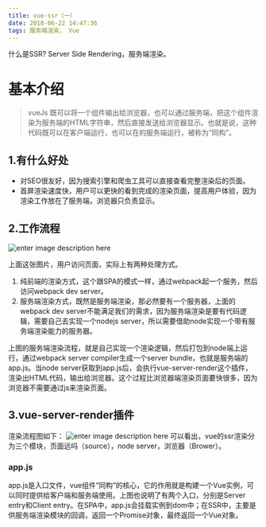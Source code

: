 ```yaml
---
title: vue-ssr（一）
date: 2018-06-22 14:47:36
tags: 服务端渲染， Vue
---
```


什么是SSR? Server Side Rendering，服务端渲染。

# 基本介绍

> vueJs 既可以将一个组件输出给浏览器，也可以通过服务端，把这个组件渲染为服务端的HTML字符串，然后直接发送给浏览器显示。也就是说，这种代码既可以在客户端运行，也可以在的服务端运行，被称为“同构”。

## 1.有什么好处
* 对SEO很友好，因为搜索引擎和爬虫工具可以直接查看完整渲染后的页面。
* 首屏渲染速度快，用户可以更快的看到完成的渲染页面，提高用户体验，因为渲染工作放在了服务端，浏览器只负责显示。

## 2.工作流程
![enter image description here](http://img.mukewang.com/5aeccf8c00011f9f17360984.png)

上面这张图片，用户访问页面，实际上有两种处理方式。
1. 纯前端的渲染方式，这个跟SPA的模式一样，通过webpack起一个服务，然后访问webpack dev server。
2. 服务端渲染方式，既然是服务端渲染，那必然要有一个服务器，上面的webpack dev server不能满足我们的需求，因为服务端渲染是要有代码逻辑，需要自己去实现一个nodejs server，所以需要借助node实现一个带有服务端渲染能力的服务器。

上图的服务端渲染流程，就是自己实现一个渲染逻辑，然后打包到node端上运行，通过webpack server compiler生成一个server bundle，也就是服务端的app.js。当node server获取到app.js后，会执行vue-server-render这个插件，渲染出HTML代码，输出给浏览器。这个过程比浏览器端渲染页面要快很多，因为浏览器不需要通过js来渲染页面。

## 3.vue-server-render插件
渲染流程图如下：
![enter image description here](https://files.jb51.net/file_images/article/201801/201818165144933.jpg?20180816521)
可以看出，vue的ssr渲染分为三个模块，页面远吗（source），node server，浏览器（Brower）。
### app.js
app.js是入口文件，vue组件“同构”的核心，它的作用就是构建一个Vue实例，可以同时提供给客户端和服务端使用。上图也说明了有两个入口，分别是Server entry和Client entry。在SPA中，app.js会挂载实例到dom中；在SSR中，主要是供服务端渲染模块的回调，返回一个Promise对象，最终返回一个Vue对象。


